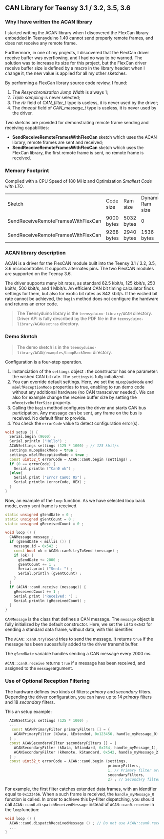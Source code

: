 ## CAN Library for Teensy 3.1 / 3.2, 3.5, 3.6

### Why I have written the ACAN library

I started writing the ACAN library when I discovered the FlexCan library embedded in Teensyduino 1.40 cannot send properly remote frames, and does not receive any remote frame.

Furthermore, in one of my projects, I discovered that the FlexCan driver receive buffer was overflowing, and I had no way to be warned. The solution was to increase its size for this project, but the FlexCan driver receive buffer size is defined by a macro in the library header: when I change it, the new value is applied for all my other sketches.

By performing a FlexCan library source code review, I found:

1. The *Resynchronization Jump Width* is always 1;
2. *Triple sampling* is never selected;
3. The *rtr* field of *CAN\_filter\_t* type is useless, it is never used by the driver;
4. The *timeout* field of *CAN\_message\_t* type is useless, it is never used by the driver.

Two sketchs are provided for demonstrating remote frame sending and receiving capabilities:

* **SendReceiveRemoteFramesWithFlexCan** sketch which uses the ACAN library, remote frames are sent and received;
* **SendReceiveRemoteFramesWithFlexCan** sketch  which uses the FlexCan library, the first remote frame is sent, no remote frame is received.

### Memory Footprint

Compiled with a CPU Speed of 180 MHz and Optimization *Smallest Code with LTO*.
<table>
    <tr>
        <td>Sketch</td><td>Code size</td><td>Ram size</td><td>Dynamic Ram size</td>
    </tr>
    <tr>
        <td>SendReceiveRemoteFramesWithFlexCan</td><td>9000 bytes</td><td>5032 bytes</td><td>0</td>
    </tr>
    <tr>
        <td> SendReceiveRemoteFramesWithFlexCan </td><td>9268 bytes</td><td>2940 bytes</td><td>1536 bytes</td>
    </tr>
</table>

### ACAN library description
ACAN is a driver for the FlexCAN module built into the Teensy 3.1 / 3.2, 3.5, 3.6 microcontroller. It supports alternates pins. The two FlexCAN modules are supported on the Teensy 3.6.

The driver supports many bit rates, as standard 62.5 kbit/s, 125 kbit/s, 250 kbit/s, 500 kbit/s, and 1 Mbit/s. An efficient CAN bit timing calculator finds settings for them, but also for exotic bit rates as 842 kbit/s. If the wished bit rate cannot be achieved, the `begin` method does not configure the hardware and returns an error code.

> The Teensyduino library is the `teensyduino-library/ACAN` directory. Driver API is fully described by the PDF file in the `teensyduino-library/ACAN/extras` directory.

### Demo Sketch

> The demo sketch is in the `teensyduino-library/ACAN/examples/LoopBackDemo` directory.

Configuration is a four-step operation.

1. Instanciation of the `settings` object : the constructor has one parameter: the wished CAN bit rate. The `settings` is fully initialized.
2. You can override default settings. Here, we set the `mLoopBackMode` and `mSelfReceptionMode` properties to true, enabling to run demo code without any additional hardware (no CAN transceiver needed). We can also for example change the receive buffer size by setting the `mReceiveBufferSize` property.
3. Calling the `begin` method configures the driver and starts CAN bus participation. Any message can be sent, any frame on the bus is received. No default filter to provide.
4. You check the `errorCode` value to detect configuration error(s).

```cpp
void setup () {
  Serial.begin (9600) ;
  Serial.println ("Hello") ;
  ACANSettings settings (125 * 1000) ; // 125 kbit/s
  settings.mLoopBackMode = true ;
  settings.mSelfReceptionMode = true ;
  const uint32_t errorCode = ACAN::can0.begin (settings) ;
  if (0 == errorCode) {
    Serial.println ("Can0 ok") ;
  }else{
    Serial.print ("Error Can0: 0x") ;
    Serial.println (errorCode, HEX) ;
  }
}
```

Now, an example of the `loop` function. As we have selected loop back mode, every sent frame is received.

```cpp
static unsigned gSendDate = 0 ;
static unsigned gSentCount = 0 ;
static unsigned gReceivedCount = 0 ;

void loop () {
  CANMessage message ;
  if (gSendDate < millis ()) {
    message.id = 0x542 ;
    const bool ok = ACAN::can0.tryToSend (message) ;
    if (ok) {
      gSendDate += 2000 ;
      gSentCount += 1 ;
      Serial.print ("Sent: ") ;
      Serial.println (gSentCount) ;
    }
  }
  if (ACAN::can0.receive (message)) {
    gReceivedCount += 1 ;
    Serial.print ("Received: ") ;
    Serial.println (gReceivedCount) ;
  }
}
```
`CANMessage` is the class that defines a CAN message. The `message` object is fully initialized by the default constructor. Here, we set the `id` to `0x542` for sending a standard data frame, without data, with this identifier.

The `ACAN::can0.tryToSend` tries to send the message. It returns `true` if the message has been sucessfully added to the driver transmit buffer.

The `gSendDate` variable handles sending a CAN message every 2000 ms.

`ACAN::can0.receive` returns `true` if a message has been received, and assigned to the `message`argument.

### Use of Optional Reception Filtering

The hardware defines two kinds of filters: *primary* and *secondary* filters. Depending the driver configuration, you can have up to 14 *primary* filters and 18 *secondary* filters.

This an setup example:

```cpp
  ACANSettings settings (125 * 1000) ;
  ...
   const ACANPrimaryFilter primaryFilters [] = {
    ACANPrimaryFilter (kData, kExtended, 0x123456, handle_myMessage_0)
  } ;
  const ACANSecondaryFilter secondaryFilters [] = {
    ACANSecondaryFilter (kData, kStandard, 0x234, handle_myMessage_1),
    ACANSecondaryFilter (kRemote, kStandard, 0x542, handle_myMessage_2)
  } ;
  const uint32_t errorCode = ACAN::can0.begin (settings,
                                               primaryFilters, 
                                               1, // Primary filter array size
                                               secondaryFilters,
                                               2) ; // Secondary filter array size
```
For example, the first filter catches extended data frames, with an identifier equal to `0x123456`. When a such frame is received, the `handle_myMessage_0` function is called. In order to achieve this by-filter dispatching, you should call `ACAN::can0.dispatchReceivedMessage` instead of `ACAN::can0.receive` in the `loop`function:


```cpp
void loop () {
  ACAN::can0.dispatchReceivedMessage () ; // Do not use ACAN::can0.receive any more
  ...
}
```
